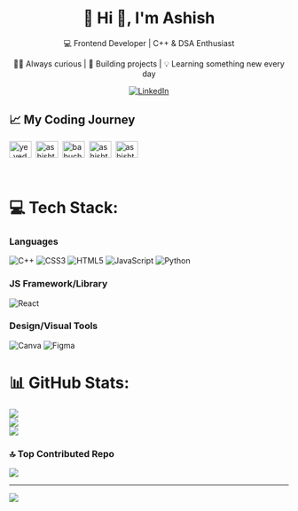 <div align="center">

# 💫 Hi 👋, I'm Ashish

💻 Frontend Developer | C++ & DSA Enthusiast

🧑‍💻 Always curious | 🚀 Building projects | 💡 Learning something new every day

[![LinkedIn](https://img.shields.io/badge/LinkedIn-%23000000.svg?style=for-the-badge&logo=linkedin&logoColor=white)](https://www.linkedin.com/in/ashish-patil-915363289/)

</div>

## 📈 My Coding Journey
<p align="left">
<a href="https://www.codechef.com/users/ye_vedya" target="blank"><img align="center" src="https://cdn.jsdelivr.net/npm/simple-icons@3.1.0/icons/codechef.svg" alt="ye_vedya" height="30" width="40" /></a>&nbsp
<a href="https://www.hackerrank.com/ashishtp2005" target="blank"><img align="center" src="https://raw.githubusercontent.com/rahuldkjain/github-profile-readme-generator/master/src/images/icons/Social/hackerrank.svg" alt="ashishtp2005" height="30" width="40" /></a>&nbsp
<a href="https://codeforces.com/profile/babuchaak" target="blank"><img align="center" src="https://raw.githubusercontent.com/rahuldkjain/github-profile-readme-generator/master/src/images/icons/Social/codeforces.svg" alt="babuchaak" height="30" width="40" /></a>&nbsp
<a href="https://www.leetcode.com/ashishtp" target="blank"><img align="center" src="https://raw.githubusercontent.com/rahuldkjain/github-profile-readme-generator/master/src/images/icons/Social/leet-code.svg" alt="ashishtp" height="30" width="40" /></a>&nbsp
<a href="https://auth.geeksforgeeks.org/user/ashisht06ur" target="blank"><img align="center" src="https://raw.githubusercontent.com/rahuldkjain/github-profile-readme-generator/master/src/images/icons/Social/geeks-for-geeks.svg" alt="ashisht06ur" height="30" width="40" /></a>&nbsp
</p>
<br/>

# 💻 Tech Stack:
### Languages
![C++](https://img.shields.io/badge/c++-%2300599C.svg?style=for-the-badge&logo=c%2B%2B&logoColor=white) ![CSS3](https://img.shields.io/badge/css3-%231572B6.svg?style=for-the-badge&logo=css3&logoColor=white) ![HTML5](https://img.shields.io/badge/html5-%23E34F26.svg?style=for-the-badge&logo=html5&logoColor=white) ![JavaScript](https://img.shields.io/badge/javascript-%23323330.svg?style=for-the-badge&logo=javascript&logoColor=%23F7DF1E) ![Python](https://img.shields.io/badge/python-3670A0?style=for-the-badge&logo=python&logoColor=ffdd54) 

### JS Framework/Library
![React](https://img.shields.io/badge/react-%2320232a.svg?style=for-the-badge&logo=react&logoColor=%2361DAFB) 

### Design/Visual Tools
![Canva](https://img.shields.io/badge/Canva-%2300C4CC.svg?style=for-the-badge&logo=Canva&logoColor=white) ![Figma](https://img.shields.io/badge/figma-%23F24E1E.svg?style=for-the-badge&logo=figma&logoColor=white)

# 📊 GitHub Stats:
![](https://github-readme-stats.vercel.app/api?username=ashp15205&theme=dark&hide_border=false&include_all_commits=false&count_private=false)<br/>
![](https://nirzak-streak-stats.vercel.app/?user=ashp15205&theme=dark&hide_border=false)<br/>
![](https://github-readme-stats.vercel.app/api/top-langs/?username=ashp15205&theme=dark&hide_border=false&include_all_commits=false&count_private=false&layout=compact)

### 🔝 Top Contributed Repo
![](https://github-contributor-stats.vercel.app/api?username=ashp15205&limit=5&theme=dark&combine_all_yearly_contributions=true)

---
[![](https://visitcount.itsvg.in/api?id=ashp15205&icon=0&color=0)](https://visitcount.itsvg.in)
